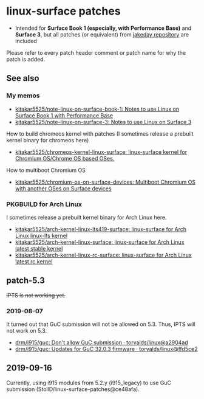 # linux-surface patches

- Intended for **Surface Book 1 (especially, with Performance Base)** and **Surface 3**, but all patches (or equivalent) from [jakeday repository](https://github.com/jakeday/linux-surface) are included

Please refer to every patch header comment or patch name for why the patch is added.

## See also

### My memos
- [kitakar5525/note-linux-on-surface-book-1: Notes to use Linux on Surface Book 1 with Performance Base](https://github.com/kitakar5525/note-linux-on-surface-book-1)
- [kitakar5525/note-linux-on-surface-3: Notes to use Linux on Surface 3](https://github.com/kitakar5525/note-linux-on-surface-3)

How to build chromeos kernel with patches (I sometimes release a prebuilt kernel binary for chromeos here)
- [kitakar5525/chromeos-kernel-linux-surface: linux-surface kernel for Chromium OS/Chrome OS based OSes.](https://github.com/kitakar5525/chromeos-kernel-linux-surface)

How to multiboot Chromium OS
- [kitakar5525/chromium-os-on-surface-devices: Multiboot Chromium OS with another OSes on Surface devices](https://github.com/kitakar5525/chromium-os-on-surface-devices)

### PKGBUILD for Arch Linux
I sometimes release a prebuilt kernel binary for Arch Linux here.
- [kitakar5525/arch-kernel-linux-lts419-surface: linux-surface for Arch Linux linux-lts kernel](https://github.com/kitakar5525/arch-kernel-linux-lts419-surface)
- [kitakar5525/arch-kernel-linux-surface: linux-surface for Arch Linux latest stable kernel](https://github.com/kitakar5525/arch-kernel-linux-surface)
- [kitakar5525/arch-kernel-linux-rc-surface: linux-surface for Arch Linux latest rc kernel](https://github.com/kitakar5525/arch-kernel-linux-rc-surface)

## patch-5.3

~~IPTS is not working yet.~~

### 2019-08-07
It turned out that GuC submission will not be allowed on 5.3. Thus, IPTS will not work on 5.3.
- [drm/i915/guc: Don't allow GuC submission · torvalds/linux@a2904ad](https://github.com/torvalds/linux/commit/a2904ade3dc28cf1a1b7deded41f4369f75e664c)
- [drm/i915/guc: Updates for GuC 32.0.3 firmware · torvalds/linux@ffd5ce2](https://github.com/torvalds/linux/commit/ffd5ce22faa4d07a07085b497717d7650f72fd5f)

## 2019-09-16
Currently, using i915 modules from 5.2.y (i915_legacy) to use GuC submission (StollD/linux-surface-patches@ce48afa).